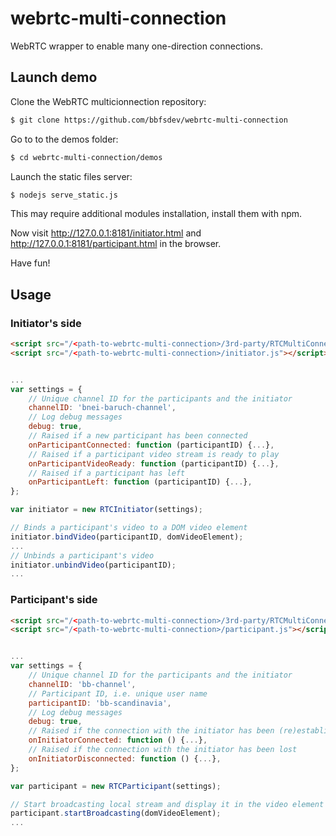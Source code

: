 webrtc-multi-connection
=======================

WebRTC wrapper to enable many one-direction connections.

Launch demo
-------------

Clone the WebRTC multicionnection repository:
```bash
$ git clone https://github.com/bbfsdev/webrtc-multi-connection
```
Go to to the demos folder:
```bash
$ cd webrtc-multi-connection/demos
```
Launch the static files server:
```bash
$ nodejs serve_static.js
```
This may require additional modules installation, install them with npm.

Now visit http://127.0.0.1:8181/initiator.html and http://127.0.0.1:8181/participant.html in the browser.

Have fun!

Usage
------
### Initiator's side

```html
<script src="/<path-to-webrtc-multi-connection>/3rd-party/RTCMultiConnection-v1.8-patched.js"></script>
<script src="/<path-to-webrtc-multi-connection>/initiator.js"></script>
```

```javascript

...
var settings = {
    // Unique channel ID for the participants and the initiator
    channelID: 'bnei-baruch-channel',
    // Log debug messages
    debug: true,
    // Raised if a new participant has been connected
    onParticipantConnected: function (participantID) {...},
    // Raised if a participant video stream is ready to play
    onParticipantVideoReady: function (participantID) {...},
    // Raised if a participant has left
    onParticipantLeft: function (participantID) {...},
};

var initiator = new RTCInitiator(settings);

// Binds a participant's video to a DOM video element
initiator.bindVideo(participantID, domVideoElement);
...
// Unbinds a participant's video
initiator.unbindVideo(participantID);
...
```
### Participant's side

```html
<script src="/<path-to-webrtc-multi-connection>/3rd-party/RTCMultiConnection-v1.8-patched.js"></script>
<script src="/<path-to-webrtc-multi-connection>/participant.js"></script>
```

```javascript

...
var settings = {
    // Unique channel ID for the participants and the initiator
    channelID: 'bb-channel',
    // Participant ID, i.e. unique user name
    participantID: 'bb-scandinavia',
    // Log debug messages
    debug: true,
    // Raised if the connection with the initiator has been (re)established
    onInitiatorConnected: function () {...},
    // Raised if the connection with the initiator has been lost
    onInitiatorDisconnected: function () {...},
};

var participant = new RTCParticipant(settings);

// Start broadcasting local stream and display it in the video element
participant.startBroadcasting(domVideoElement);
...
```

